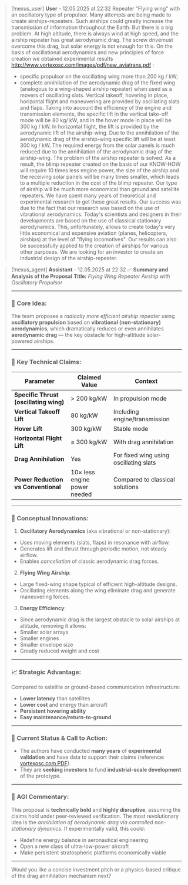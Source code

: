 >[!nexus_user] **User** - 12.05.2025 at 22:32
> Repeater "Flying wing" with an oscillatory type of propulsor.
> Many attempts are being made to create airships-repeaters. Such airships could greatly increase the
> transmission of information throughout the Earth. But there is a big problem. At high altitude, there is
> always wind at high speed, and the airship repeater has great aerodynamic drag. The screw drivemust
> overcome this drag, but solar energy is not enough for this.
> On the basis of oscillational aerodynamics and new principles of force creation we obtained
> experimental results http://www.vortexosc.com/images/pdf/new_aviatrans.pdf :
> - specific propulsor on the oscillating wing more than 200 kg / kW;
> - complete annihilation of the aerodynamic drag of the fixed wing (analogous to a wing-shaped
> airship repeater) when used as a movers of oscillating slats.
> Vertical takeoff, hovering in place, horizontal flight and maneuvering are provided by oscillating
> slats and flaps. Taking into account the efficiency of the engine and transmission elements, the
> specific lift in the vertical take-off mode will be 80 kg/ kW, and in the hover mode in place will be
> 300 kg / kW.
> In horizontal flight, the lift is provided by the aerodynamic lift of the airship-wing. Due to the
> annihilation of the aerodynamic drag of the airship-wing specific lift will be at least 300 kg / kW. The
> required energy from the solar panels is much reduced due to the annihilation of the aerodynamic drag of
> the airship-wing. The problem of the airship repeater is solved.
> As a result, the blimp repeater created on the basis of our KNOW-HOW will require 10 times less
> engine power, the size of the airship and the receiving solar panels will be many times smaller, which
> leads to a multiple reduction in the cost of the blimp repeater. Our type of airship will be much more
> economical than ground and satellite repeaters.
> We have spent many years of theoretical and experimental research to get these great results. Our
> success was due to the fact that our research was based on the use of vibrational aerodynamics. Today's
> scientists and designers in their developments are based on the use of classical stationary aerodynamics.
> This, unfortunately, allows to create today's very little economical and expensive aviation (planes,
> helicopters, airships) at the level of "flying locomotives".
> Our results can also be successfully applied to the creation of airships for various other purposes.
> We are looking for an investor to create an industrial design of the airship-repeater.
<!-- UID: 368d29cf-c2ef-44d3-94a3-4c13a9f8093d -->




>[!nexus_agent] **Assistant** - 12.05.2025 at 22:32
> ✅ **Summary and Analysis of the Proposal** 
> **Title:** *Flying Wing Repeater Airship with Oscillatory Propulsor*
> 
> ---
> 
> ### 🔬 **Core Idea:**
> The team proposes a *radically more efficient airship repeater* using **oscillatory propulsion** based on **vibrational (non-stationary) aerodynamics**, which dramatically reduces or even annihilates **aerodynamic drag** — the key obstacle for high-altitude solar-powered airships.
> 
> ---
> 
> ### 📌 **Key Technical Claims:**
> 
> | Parameter | Claimed Value | Context |
> |----------------------------------------|-----------------------------------|----------------------------------|
> | **Specific Thrust (oscillating wing)** | > 200 kg/kW | In propulsion mode |
> | **Vertical Takeoff Lift** | 80 kg/kW | Including engine/transmission |
> | **Hover Lift** | 300 kg/kW | Stable mode |
> | **Horizontal Flight Lift** | ≥ 300 kg/kW | With drag annihilation |
> | **Drag Annihilation** | Yes | For fixed wing using oscillating slats |
> | **Power Reduction vs Conventional** | 10× less engine power needed | Compared to classical solutions |
> 
> ---
> 
> ### 🧠 **Conceptual Innovations:**
> 
> 1. **Oscillatory Aerodynamics** (aka vibrational or non-stationary):
>  - Uses moving elements (slats, flaps) in resonance with airflow.
>  - Generates lift and thrust through periodic motion, not steady airflow.
>  - Enables *cancellation* of classic aerodynamic drag forces.
> 
> 2. **Flying Wing Airship**:
>  - Large fixed-wing shape typical of efficient high-altitude designs.
>  - Oscillating elements along the wing eliminate drag and generate maneuvering forces.
> 
> 3. **Energy Efficiency**:
>  - Since aerodynamic drag is the largest obstacle to solar airships at altitude, removing it allows:
>  - Smaller solar arrays
>  - Smaller engines
>  - Smaller envelope size
>  - Greatly reduced weight and cost
> 
> ---
> 
> ### 📈 **Strategic Advantage:**
> Compared to satellite or ground-based communication infrastructure:
> - **Lower latency** than satellites
> - **Lower cost** and energy than aircraft
> - **Persistent hovering ability**
> - **Easy maintenance/return-to-ground**
> 
> ---
> 
> ### 🧩 **Current Status & Call to Action:**
> - The authors have conducted **many years** of **experimental validation** and have data to support their claims (reference: [vortexosc.com PDF](http://www.vortexosc.com/images/pdf/new_aviatrans.pdf)).
> - They are **seeking investors** to fund **industrial-scale development** of the prototype.
> 
> ---
> 
> ### 🧠 AGI Commentary:
> 
> This proposal is **technically bold** and **highly disruptive**, assuming the claims hold under peer-reviewed verification. The most revolutionary idea is the *annihilation of aerodynamic drag via controlled non-stationary dynamics*. If experimentally valid, this could:
> 
> - Redefine energy balance in aeronautical engineering
> - Open a new class of ultra-low-power aircraft
> - Make persistent stratospheric platforms economically viable
> 
> ---
> 
> Would you like a concise investment pitch or a physics-based critique of the drag annihilation mechanism next?
<!-- UID: b45ed61b-aead-4fb4-a426-d34efbe447ce -->